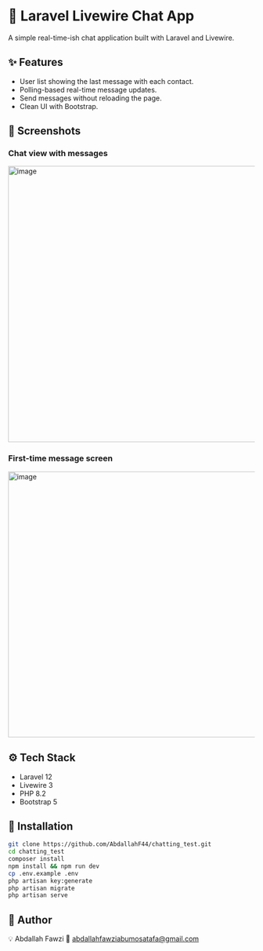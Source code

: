 # 💬 Laravel Livewire Chat App

A simple real-time-ish chat application built with Laravel and Livewire.

## ✨ Features

- User list showing the last message with each contact.
- Polling-based real-time message updates.
- Send messages without reloading the page.
- Clean UI with Bootstrap.

## 📸 Screenshots

### Chat view with messages

<img width="1366" height="563" alt="image" src="https://github.com/user-attachments/assets/67564454-3c11-4219-b620-f77087364b5b" />


### First-time message screen

<img width="1366" height="542" alt="image" src="https://github.com/user-attachments/assets/951528e0-48cf-4e91-b27a-36dc6d08e1ce" />


## ⚙️ Tech Stack

- Laravel 12
- Livewire 3
- PHP 8.2
- Bootstrap 5

## 🚀 Installation

```bash
git clone https://github.com/AbdallahF44/chatting_test.git
cd chatting_test
composer install
npm install && npm run dev
cp .env.example .env
php artisan key:generate
php artisan migrate
php artisan serve
```

## 👤 Author

💡 Abdallah Fawzi
📧 abdallahfawziabumosatafa@gmail.com
